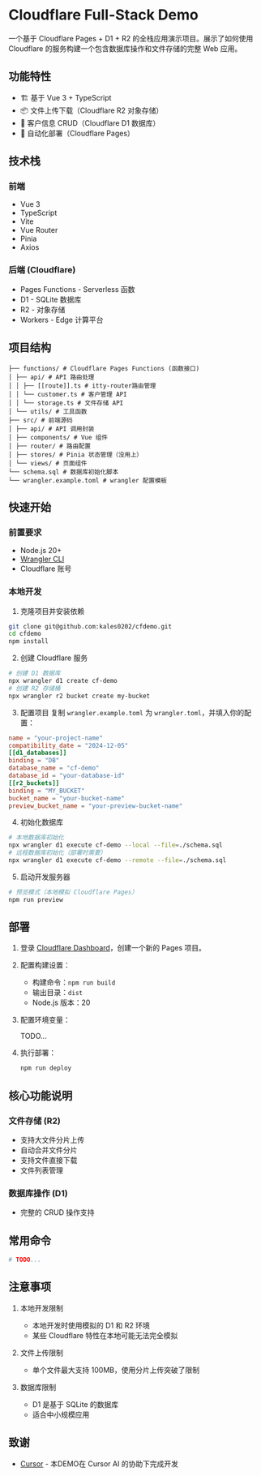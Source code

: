 # Cloudflare Full-Stack Demo

一个基于 Cloudflare Pages + D1 + R2 的全栈应用演示项目。展示了如何使用 Cloudflare 的服务构建一个包含数据库操作和文件存储的完整 Web 应用。

## 功能特性

- 🏗️ 基于 Vue 3 + TypeScript
- 📦 文件上传下载（Cloudflare R2 对象存储）
- 💾 客户信息 CRUD（Cloudflare D1 数据库）
- 🚀 自动化部署（Cloudflare Pages）

## 技术栈

### 前端

- Vue 3
- TypeScript
- Vite
- Vue Router
- Pinia
- Axios

### 后端 (Cloudflare)

- Pages Functions - Serverless 函数
- D1 - SQLite 数据库
- R2 - 对象存储
- Workers - Edge 计算平台

## 项目结构

```
├── functions/ # Cloudflare Pages Functions (函数接口)
│ ├── api/ # API 路由处理
│ │ ├── [[route]].ts # itty-router路由管理
│ │ └── customer.ts # 客户管理 API
│ │ └── storage.ts # 文件存储 API
│ └── utils/ # 工具函数
├── src/ # 前端源码
│ ├── api/ # API 调用封装
│ ├── components/ # Vue 组件
│ ├── router/ # 路由配置
│ ├── stores/ # Pinia 状态管理（没用上）
│ └── views/ # 页面组件
└── schema.sql # 数据库初始化脚本
└── wrangler.example.toml # wrangler 配置模板
```

## 快速开始

### 前置要求

- Node.js 20+
- [Wrangler CLI](https://developers.cloudflare.com/workers/wrangler/install-and-update/)
- Cloudflare 账号

### 本地开发

1. 克隆项目并安装依赖

```bash
git clone git@github.com:kales0202/cfdemo.git
cd cfdemo
npm install
```

2. 创建 Cloudflare 服务

```bash
# 创建 D1 数据库
npx wrangler d1 create cf-demo
# 创建 R2 存储桶
npx wrangler r2 bucket create my-bucket
```

3. 配置项目
   复制 `wrangler.example.toml` 为 `wrangler.toml`，并填入你的配置：

```toml
name = "your-project-name"
compatibility_date = "2024-12-05"
[[d1_databases]]
binding = "DB"
database_name = "cf-demo"
database_id = "your-database-id"
[[r2_buckets]]
binding = "MY_BUCKET"
bucket_name = "your-bucket-name"
preview_bucket_name = "your-preview-bucket-name"
```

4. 初始化数据库

```bash
# 本地数据库初始化
npx wrangler d1 execute cf-demo --local --file=./schema.sql
# 远程数据库初始化（部署时需要）
npx wrangler d1 execute cf-demo --remote --file=./schema.sql
```

5. 启动开发服务器

```bash
# 预览模式（本地模拟 Cloudflare Pages）
npm run preview
```

## 部署

1. 登录 [Cloudflare Dashboard](https://dash.cloudflare.com)，创建一个新的 Pages 项目。

2. 配置构建设置：

   - 构建命令：`npm run build`
   - 输出目录：`dist`
   - Node.js 版本：20

3. 配置环境变量：

   TODO...

4. 执行部署：

   ```bash
   npm run deploy
   ```

## 核心功能说明

### 文件存储 (R2)

- 支持大文件分片上传
- 自动合并文件分片
- 支持文件直接下载
- 文件列表管理

### 数据库操作 (D1)

- 完整的 CRUD 操作支持

## 常用命令

```bash
# TODO...
```

## 注意事项

1. 本地开发限制

   - 本地开发时使用模拟的 D1 和 R2 环境
   - 某些 Cloudflare 特性在本地可能无法完全模拟

2. 文件上传限制

   - 单个文件最大支持 100MB，使用分片上传突破了限制

3. 数据库限制
   - D1 是基于 SQLite 的数据库
   - 适合中小规模应用

## 致谢

- [Cursor](https://cursor.sh/) - 本DEMO在 Cursor AI 的协助下完成开发

